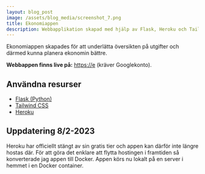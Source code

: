 ```yaml
---
layout: blog_post
image: /assets/blog_media/screenshot_7.png
title: Ekonomiappen
description: Webbapplikation skapad med hjälp av Flask, Heroku och Tailwind CSS.
---
```

Ekonomiappen skapades för att underlätta översikten på utgifter och därmed kunna planera ekonomin bättre.

**Webbappen finns live på:** [https://e](https://ekonomi.dannesteknikhorna.se) (kräver Googlekonto).

## Användna resurser

* [Flask (Python)](https://flask.palletsprojects.com/)
* [Tailwind CSS](https://tailwindcss.com/)
* [Heroku](https://www.heroku.com/)

## Uppdatering 8/2-2023
Heroku har officiellt stängt av sin gratis tier och appen kan därför inte längre hostas där. För att göra det enklare att flytta hostingen i framtiden så konverterade jag appen till Docker. Appen körs nu lokalt på en server i hemmet i en Docker container.